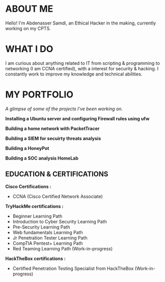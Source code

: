 <!-- Section 1 : Present yourself -->
# ABOUT ME
Hello! I'm Abdenasser Samdi, an Ethical Hacker in the making, currently working on my CPTS.

<!-- Mention you top relevant skills & interests here -->
# WHAT I DO
I am curious about anything related to IT from scripting & programming to networking (I am CCNA certified), with a interest for security & hacking. I constantly work to improve my knowledge and technical abilities.

<!-- Section 2: List 3-4 key projects-->
# MY PORTFOLIO 

*A glimpse of some of the projects I've been working on.*

**Installing a Ubuntu server and configuring Firewall rules using ufw**
<!-- Give a link to the documentation of the project -->

**Building a home network with PacketTracer**

**Building a SIEM for secuirty threats analysis**

**Building a HoneyPot**

**Building a SOC analysis HomeLab**

<!-- Section 3: List your certifications -->
## EDUCATION & CERTIFICATIONS

**Cisco Certifications :**
<ul>
  <li>CCNA (Cisco Certified Network Associate)</li>
</ul>

**TryHackMe certifications :**
<ul>
  <li>Beginner Learning Path</li>
  <li>Introduction to Cyber Security Learning Path</li>
  <li>Pre-Security Learning Path</li>
  <li>Web fundamentals Learning Path</li>
  <li>Jr Penetration Tester Learning Path</li>
  <li>CompTIA Pentest+ Learning Path</li>
  <li>Red Teaming Learning Path (Work-in-progress)</li>
</ul>

**HackTheBox certifications :**
<ul>
  <li>Certified Penetration Testing Specialist from HackTheBox (Work-in-progress)</li>
</ul>

<!--
[Read More](https://www.linkedin.com/pulse/predictive-modeling-hypothesis-testing-using-titanic-dataset-anietie/)

**Predictive Modeling and Hypothesis Testing using Titanic Dataset.**

![image](2 anietie etuk data analytics sales project.jpg)

On April 15, 1912, during her maiden voyage, the widely considered “unsinkable” RMS Titanic sank after colliding with an iceberg. 

[Read More](https://www.linkedin.com/pulse/predictive-modeling-hypothesis-testing-using-titanic-dataset-anietie/)

**Predictive Modeling and Hypothesis Testing using Titanic Dataset.**

![image](3 anietie etuk data analytics agro project.jpg)

Unfortunately, there weren’t enough lifeboats for everyone onboard, resulting in the death of 1502 out of 2224 passengers and crew. 

<a href="17 How to Present Data to Executives by Anietie Etuk.pdf">Download the Report here (pdf file)</a>


## CONTACT DETAILS

*Let’s connect and see how we can make a difference together!*
<table>
  <tbody>
    <tr>
      <td>📧</td>
      <td><a href="mailto:abdenassersamdi@gmail.com">abdenassersamdi@gmail.com</a></td>
    </tr>
    <tr>
      <td>📞</td>
      <td>(+212) 669-503-540</td>
    </tr>
    <tr>
      <td>📍</td>
      <td>PH, Morocco</td>
    </tr>
    <tr>
      <td>⬇️</td>
      <td><a href="https://etuk123456.github.io/portfolio1/docs/Profile.pdf">Download my CV</a></td>           ###Create a pdf version of your portfolio###
    </tr>
    <tr>
      <td>🌐</td>
      <td><a href="[https://linkedin.com/in/etukanietie](https://www.linkedin.com/in/abdenasser-samdi-b55447122/)">The things I do daily on LinkedIn</a></td>
    </tr>
  </tbody>
</table>-->
